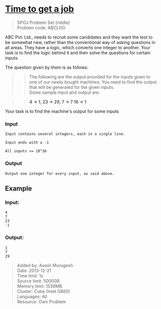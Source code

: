 # [Time to get a job](http://www.spoj.com/problems/ABCLOG/)
> SPOJ Problem Set (riddle)  
> Problem code: ABCLOG

ABC Pvt. Ltd., needs to recruit some candidates and they want the test to be somewhat new, rather than the conventional way of asking questions in all areas. They have a logic, which converts one integer to another. Your task is to find the logic behind it and then solve the questions for certain inputs.

The question given by them is as follows:

>> The following are the output provided for the inputs given to one of our newly bought machines. You need to find the output that will be generated for the given inputs.   
>> Some sample input and output are:  

>> **4 -> 1, 23 -> 29, 7 -> 7  16 -> 1**  

Your task is to find the machine's output for some inputs

### Input

	Input contains several integers, each in a single line.  

    Input ends with a -1  

    All inputs <= 10^16  

### Output

	Output one integer for every input, as said above.

Example
-------

### Input:

	4
    7
    23
    -1

### Output:

	1
    7
    29 


> Added by:	Aswin Murugesh  
> Date:	2013-12-21  
> Time limit:	1s  
> Source limit:	50000B  
> Memory limit:	1536MB  
> Cluster:	Cube (Intel G860)  
> Languages:	All  
> Resource:	Own Problem  
